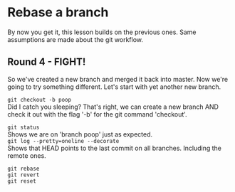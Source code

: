 Rebase a branch
===
By now you get it, this lesson builds on the previous ones.
Same assumptions are made about the git workflow.


Round 4 - FIGHT!
---

So we've created a new branch and merged it back into master.
Now we're going to try something different.
Let's start with yet another new branch.

`git checkout -b poop`  
Did I catch you sleeping?
That's right, we can create a new branch AND check it out with the flag '-b' for the git command 'checkout'.

`git status`  
Shows we are on 'branch poop' just as expected.  
`git log --pretty=oneline --decorate`  
Shows that HEAD points to the last commit on all branches.
Including the remote ones.


`git rebase`  
`git revert`  
`git reset`
